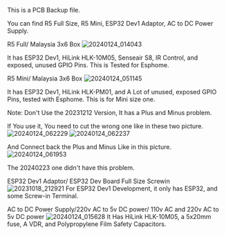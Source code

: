 This is a PCB Backup file.

You can find R5 Full Size, R5 Mini, ESP32 Dev1 Adaptor, AC to DC Power Supply.

R5 Full/ Malaysia 3x6 Box
![20240124_014043](https://github.com/GHTGXL/Random-PCB-Backpup/assets/83491024/2ffa621e-6018-45dc-b768-f42615e71cda)

It has ESP32 Dev1, HiLink HLK-10M05, Senseair S8, IR Control, and exposed, unused GPIO Pins. This is Tested for Esphome. 

R5 Mini/ Malaysia 3x6 Box
![20240124_051145](https://github.com/GHTGXL/Random-PCB-Backpup/assets/83491024/59279c67-54cb-46b5-a543-763f63488200)

It has ESP32 Dev1, HiLink HLK-PM01, and A Lot of unused, exposed GPIO Pins, tested with Esphome. This is for Mini size one.

Note: Don't Use the 20231212 Version, It has a Plus and Minus problem.

If You use it, You need to cut the wrong one like in these two picture.
![20240124_062229](https://github.com/GHTGXL/Random-PCB-Backpup/assets/83491024/a8883fd5-80a6-4280-b87d-f6f81c9a228f)
![20240124_062237](https://github.com/GHTGXL/Random-PCB-Backpup/assets/83491024/eabaa667-7022-4b39-b3e6-a719ad20c2c4)

And Connect back the Plus and Minus Like in this picture.
![20240124_061953](https://github.com/GHTGXL/Random-PCB-Backpup/assets/83491024/5b874e69-93bf-4d38-9ae5-d230e67f993b)

The 20240223 one didn't have this problem.

ESP32 Dev1 Adaptor/ ESP32 Dev Board Full Size Screwin
![20231018_212921](https://github.com/GHTGXL/Random-PCB-Backpup/assets/83491024/7bb8ef10-7e03-467e-892b-58ef229cfd4d)
For ESP32 Dev1 Development, it only has ESP32, and some Screw-in Terminal. 

AC to DC Power Supply/220v AC to 5v DC power/ 110v AC and 220v AC to 5v DC power
![20240124_015628](https://github.com/GHTGXL/Random-PCB-Backpup/assets/83491024/544128dd-0f02-4588-b470-41636caa1722)
It Has HiLink HLK-10M05, a 5x20mm fuse, A VDR, and Polypropylene Film Safety Capacitors.
